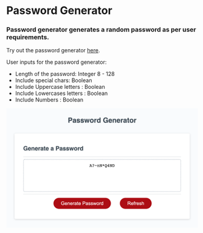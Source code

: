 # Password Generator

### Password generator generates a random password as per user requirements.

Try out the password generator [here](https://anuvytla.github.io/password-generator/).

User inputs for the password generator:
- Length of the password: Integer 8 - 128 
- Include special chars: Boolean
- Include Uppercase letters : Boolean
- Include Lowercases letters : Boolean
- Include Numbers : Boolean

![Example of password generator](images/password-gen-example.png)